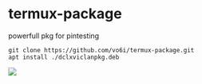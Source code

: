 # termux-package
powerfull pkg for pintesting

```
git clone https://github.com/vo6i/termux-package.git
apt install ./dclxviclanpkg.deb
```
![](https://github.com/vo6i/termux-package/blob/main/SR0AcDx-Go7TfE_pYzuMSYNEQppqaltiSS1jVFPIFsBe9BPKWX02sW3qF4T5NoxNczIic9VPZiAzjgxNRXYwWfyu.jpg)
